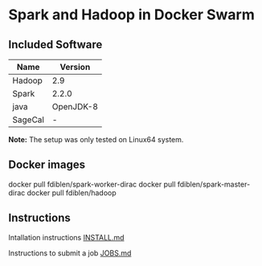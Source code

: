 # Spark and Hadoop in Docker Swarm

## Included Software
| Name    | Version   |
| ------- | --------- |
| Hadoop  | 2.9       |
| Spark   | 2.2.0     |
| java    | OpenJDK-8 |
| SageCal | -         |

**Note:** The setup was only tested on Linux64 system.

## Docker images []()

docker pull fdiblen/spark-worker-dirac
docker pull fdiblen/spark-master-dirac
docker pull fdiblen/hadoop

## Instructions

Intallation instructions [INSTALL.md](docs/INSTALL.md)

Instructions to submit a job [JOBS.md](docs/JOBS.md)
